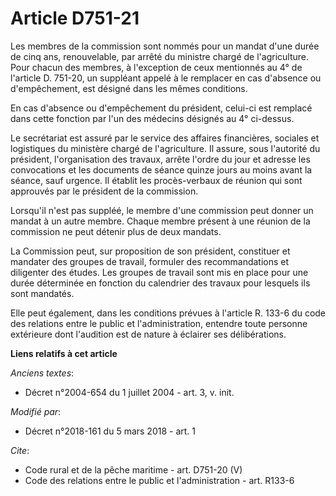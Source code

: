 # Article D751-21

Les membres de la commission sont nommés pour un mandat d'une durée de cinq ans, renouvelable, par arrêté du ministre chargé
de l'agriculture. Pour chacun des membres, à l'exception de ceux mentionnés au 4° de l'article D. 751-20, un suppléant appelé
à le remplacer en cas d'absence ou d'empêchement, est désigné dans les mêmes conditions. 

En cas d'absence ou d'empêchement du président, celui-ci est remplacé dans cette fonction par l'un des médecins désignés au
4° ci-dessus. 

Le secrétariat est assuré par le service des affaires financières, sociales et logistiques du ministère chargé de
l'agriculture. Il assure, sous l'autorité du président, l'organisation des travaux, arrête l'ordre du jour et adresse les
convocations et les documents de séance quinze jours au moins avant la séance, sauf urgence. Il établit les procès-verbaux de
réunion qui sont approuvés par le président de la commission. 

Lorsqu'il n'est pas suppléé, le membre d'une commission peut donner un mandat à un autre membre. Chaque membre présent à une
réunion de la commission ne peut détenir plus de deux mandats. 

La Commission peut, sur proposition de son président, constituer et mandater des groupes de travail, formuler des
recommandations et diligenter des études. Les groupes de travail sont mis en place pour une durée déterminée en fonction du
calendrier des travaux pour lesquels ils sont mandatés. 

Elle peut également, dans les conditions prévues à l'article R. 133-6 du code des relations entre le public et
l'administration, entendre toute personne extérieure dont l'audition est de nature à éclairer ses délibérations.

**Liens relatifs à cet article**

_Anciens textes_:

  - Décret n°2004-654 du 1 juillet 2004 - art. 3, v. init.

_Modifié par_:

  - Décret n°2018-161 du 5 mars 2018 - art. 1

_Cite_:

  - Code rural et de la pêche maritime - art. D751-20 (V)
  - Code des relations entre le public et l'administration - art. R133-6
